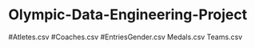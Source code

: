 # Olympic-Data-Engineering-Project

#Atletes.csv
#Coaches.csv
#EntriesGender.csv
Medals.csv
Teams.csv

